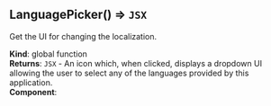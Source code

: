 <a name="LanguagePicker"></a>

## LanguagePicker() ⇒ <code>JSX</code>
Get the UI for changing the localization.

**Kind**: global function  
**Returns**: <code>JSX</code> - An icon which, when clicked, displays a dropdown UI allowing the user to select any of the languages provided by this application.  
**Component**:   
